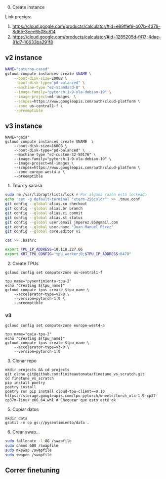 0. Create instance

Link precios:
1. https://cloud.google.com/products/calculator/#id=e89ffef9-b07b-4379-8d65-3eee6508c814
2. https://cloud.google.com/products/calculator/#id=1285205d-f417-4dae-81d7-10633ba291f8

## v2 instance

```bash
NAME="saturno-cased"
gcloud compute instances create $NAME \
    --boot-disk-size=200GB \
    --boot-disk-type="pd-balanced" \
    --machine-type "e2-standard-8" \
    --image-family="pytorch-1-9-xla-debian-10" \
    --image-project=ml-images  \
    --scopes=https://www.googleapis.com/auth/cloud-platform \
    --zone us-central1-f \
    --preemptible
```

## v3 instance

```
NAME="gaia"
gcloud compute instances create $NAME  \
    --boot-disk-size=160GB \
    --boot-disk-type="pd-balanced" \
    --machine-type "e2-custom-32-50176" \
    --image-family="pytorch-1-9-xla-debian-10" \
    --image-project=ml-images \
    --scopes=https://www.googleapis.com/auth/cloud-platform \
    --zone europe-west4-a \
    --preemptible
```

1. Tmux y sarasa

```bash
sudo rm /var/lib/apt/lists/lock # Por alguna razón está lockeado
echo 'set -g default-terminal "xterm-256color"' >> .tmux.conf
git config --global alias.co checkout
git config --global alias.br branch
git config --global alias.ci commit
git config --global alias.st status
git config --global user.email jmperez.85@gmail.com
git config --global user.name "Juan Manuel Pérez"
git config --global core.editor vi

cat >> .bashrc

export TPU_IP_ADDRESS=10.110.227.66
export XRT_TPU_CONFIG="tpu_worker;0;$TPU_IP_ADDRESS:8470"
```



2. Create TPUs

```
gcloud config set compute/zone us-central1-f

tpu_name="pysentimiento-tpu-2"
echo "Creating ${tpu_name}"
gcloud compute tpus create $tpu_name \
    --accelerator-type=v2-8 \
    --version=pytorch-1.9 \
    --preemptible
```

### v3

```
gcloud config set compute/zone europe-west4-a

tpu_name="gaia-tpu-2"
echo "Creating ${tpu_name}"
gcloud compute tpus create $tpu_name \
    --accelerator-type=v3-8 \
    --version=pytorch-1.9
```



3. Clonar repo

```
mkdir projects && cd projects
git clone git@github.com:finiteautomata/finetune_vs_scratch.git
cd finetune_vs_scratch
pip install poetry
poetry install
poetry run pip install cloud-tpu-client==0.10 https://storage.googleapis.com/tpu-pytorch/wheels/torch_xla-1.9-cp37-cp37m-linux_x86_64.whl # Chequear que esto esté ok

```


5. Copiar datos

```
mkdir data
gsutil -m cp gs://pysentimiento/data .
```

6. Crear swap...

```bash
sudo fallocate -l 8G /swapfile
sudo chmod 600 /swapfile
sudo mkswap /swapfile
sudo swapon /swapfile
```

## Correr finetuning
